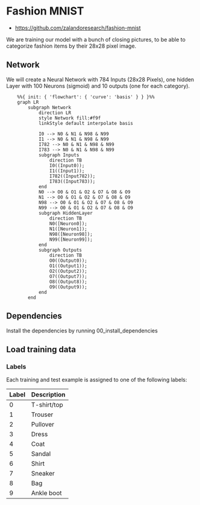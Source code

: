 # Fashion MNIST

* https://github.com/zalandoresearch/fashion-mnist

We are training our model with a bunch of closing pictures, to be able to categorize fashion items by their 28x28 pixel image.

## Network

We will create a Neural Network with 784 Inputs (28x28 Pixels), one hidden Layer with 100 Neurons (sigmoid) and 10 outputs (one for each category).

```mermaid
    %%{ init: { 'flowchart': { 'curve': 'basis' } } }%%
    graph LR
        subgraph Network
            direction LR
            style Network fill:#f9f
            linkStyle default interpolate basis

            I0 --> N0 & N1 & N98 & N99
            I1 --> N0 & N1 & N98 & N99
            I782 --> N0 & N1 & N98 & N99
            I783 --> N0 & N1 & N98 & N99
            subgraph Inputs
                direction TB
                I0((Input0));
                I1((Input1));
                I782((Input782));
                I783((Input783));
            end
            N0 --> O0 & O1 & O2 & O7 & O8 & O9
            N1 --> O0 & O1 & O2 & O7 & O8 & O9
            N98 --> O0 & O1 & O2 & O7 & O8 & O9
            N99 --> O0 & O1 & O2 & O7 & O8 & O9
            subgraph HiddenLayer
                direction TB
                N0([Neuron0]);
                N1([Neuron1]);
                N98([Neuron98]);
                N99([Neuron99]);
            end
            subgraph Outputs
                direction TB
                O0((Output0));
                O1((Output1));
                O2((Output2));
                O7((Output7));
                O8((Output8));
                O9((Output9));
            end
        end
```

## Dependencies

Install the dependencies by running 00_install_dependencies

## Load training data

### Labels
Each training and test example is assigned to one of the following labels:

| Label | Description |
| --- | --- |
| 0 | T-shirt/top |
| 1 | Trouser |
| 2 | Pullover |
| 3 | Dress |
| 4 | Coat |
| 5 | Sandal |
| 6 | Shirt |
| 7 | Sneaker |
| 8 | Bag |
| 9 | Ankle boot |
